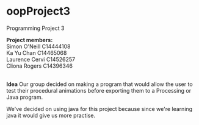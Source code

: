 # oopProject3
Programming Project 3

<b>Project members:</b><br>
Simon O'Neill 	C14444108<br>
Ka Yu Chan 		C14465068<br>
Laurence Cervi 	C14526257<br>
Cliona Rogers	C14396346<br>
<br>

<b>Idea</b>
Our group decided on making a program that would allow the user to test their procedural animations before exporting them to a Processing or Java program.
<br>

We've decided on using java for this project because since we're learning java it would give us more practise.